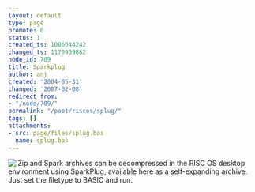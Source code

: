 ```yaml
---
layout: default
type: page
promote: 0
status: 1
created_ts: 1086044242
changed_ts: 1170909862
node_id: 709
title: Sparkplug
author: anj
created: '2004-05-31'
changed: '2007-02-08'
redirect_from:
- "/node/709/"
permalink: "/poot/riscos/splug/"
tags: []
attachments:
- src: page/files/splug.bas
  name: splug.bas
---
```

<img src="/themes/anjackson.net/sw/sparkfs.gif" border="0" align="left" />Zip and Spark archives can be decompressed in the RISC OS desktop environment using SparkPlug, available here as a self-expanding archive. Just set the filetype to BASIC and run. 
